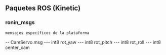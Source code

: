 ## Paquetes ROS (Kinetic)

### ronin_msgs
    mensajes específicos de la plataforma
  
  -- CamServo.msg
  --- int8 rot_yaw
  --- int8 rot_pitch
  --- int8 rot_roll
  --- int8 center_cam
  
  



